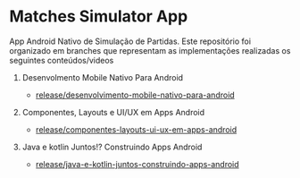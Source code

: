 # Matches Simulator App

App Android Nativo de Simulação de Partidas. Este repositório foi organizado em branches que representam as implementações realizadas os seguintes conteúdos/videos

1. Desenvolmento Mobile Nativo Para Android
   - [release/desenvolvimento-mobile-nativo-para-android](https://github.com/JRodolfoM/matches-simulator-app/tree/release/desenvolvimento-mobile-nativo-para-android)
   
1. Componentes, Layouts e UI/UX em Apps Android
   - [release/componentes-layouts-ui-ux-em-apps-android](https://github.com/JRodolfoM/matches-simulator-app/tree/release/componentes-layouts-ui-ux-em-apps-android)
   
1. Java e kotlin Juntos!? Construindo Apps Android
   - [release/java-e-kotlin-juntos-construindo-apps-android](https://github.com/JRodolfoM/matches-simulator-app/tree/release/java-e-kotlin-juntos-construindo-apps-android)
